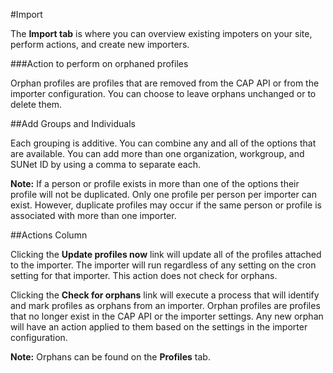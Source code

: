 #Import

The **Import tab** is where you can overview existing impoters on your site, perform actions, and create new importers.

###Action to perform on orphaned profiles

Orphan profiles are profiles that are removed from the CAP API or from the importer configuration. You can choose to leave orphans unchanged or to delete them.

##Add Groups and Individuals

Each grouping is additive. You can combine any and all of the options that are available. You can add more than one organization, workgroup, and SUNet ID by using a comma to separate each.

**Note:** If a person or profile exists in more than one of the options their profile will not be duplicated. Only one profile per person per importer can exist. However, duplicate profiles may occur if the same person or profile is associated with more than one importer.

##Actions Column

Clicking the **Update profiles now** link will update all of the profiles attached to the importer. The importer will run regardless of any setting on the cron setting for that importer. This action does not check for orphans.

Clicking the **Check for orphans** link will execute a process that will identify and mark profiles as orphans from an importer. Orphan profiles are profiles that no longer exist in the CAP API or the importer settings. Any new orphan will have an action applied to them based on the settings in the importer configuration.

**Note:** Orphans can be found on the **Profiles** tab.
